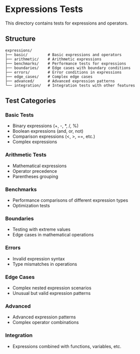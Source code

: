 # Expressions Tests

This directory contains tests for expressions and operators.

## Structure

```
expressions/
├── basic/         # Basic expressions and operators
├── arithmetic/    # Arithmetic expressions
├── benchmarks/    # Performance tests for expressions
├── boundaries/    # Edge cases with boundary conditions
├── errors/        # Error conditions in expressions
├── edge_cases/    # Complex edge cases
├── advanced/      # Advanced expression patterns
└── integration/   # Integration tests with other features
```

## Test Categories

### Basic Tests
- Binary expressions (+, -, *, /, %)
- Boolean expressions (and, or, not)
- Comparison expressions (<, >, ==, etc.)
- Complex expressions

### Arithmetic Tests
- Mathematical expressions
- Operator precedence
- Parentheses grouping

### Benchmarks
- Performance comparisons of different expression types
- Optimization tests

### Boundaries
- Testing with extreme values
- Edge cases in mathematical operations

### Errors
- Invalid expression syntax
- Type mismatches in operations

### Edge Cases
- Complex nested expression scenarios
- Unusual but valid expression patterns

### Advanced
- Advanced expression patterns
- Complex operator combinations

### Integration
- Expressions combined with functions, variables, etc.
